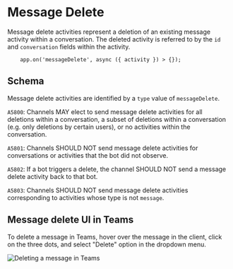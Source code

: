 # Message Delete


Message delete activities represent a deletion of an existing message activity within a conversation. The deleted activity is referred to by the `id` and `conversation` fields within the activity.

```
    app.on('messageDelete', async ({ activity }) > {});
```

## Schema

Message delete activities are identified by a `type` value of `messageDelete`.

`A5800`: Channels MAY elect to send message delete activities for all deletions within a conversation, a subset of deletions within a conversation (e.g. only deletions by certain users), or no activities within the conversation.

`A5801`: Channels SHOULD NOT send message delete activities for conversations or activities that the bot did not observe.

`A5802`: If a bot triggers a delete, the channel SHOULD NOT send a message delete activity back to that bot.

`A5803`: Channels SHOULD NOT send message delete activities corresponding to activities whose type is not `message`.

## Message delete UI in Teams

To delete a message in Teams, hover over the message in the client, click on the three dots, and select "Delete" option in the dropdown menu.

![Deleting a message in Teams](../../../../../assets/screenshots/message-delete-ui.png)